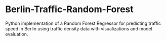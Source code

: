 # Berlin-Traffic-Random-Forest
Python implementation of a Random Forest Regressor for predicting traffic speed in Berlin using traffic density data with visualizations and model evaluation.
